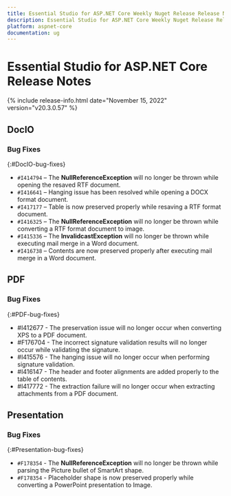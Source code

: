```yaml
---
title: Essential Studio for ASP.NET Core Weekly Nuget Release Release Notes  
description: Essential Studio for ASP.NET Core Weekly Nuget Release Release Notes  
platform: aspnet-core
documentation: ug
---
```


# Essential Studio for ASP.NET Core  Release Notes  

{% include release-info.html date="November 15, 2022"  version="v20.3.0.57" %} 





## DocIO

### Bug Fixes
{:#DocIO-bug-fixes}

- `#I414794` – The **NullReferenceException** will no longer be thrown while opening the resaved RTF document.
- `#I416641` – Hanging issue has been resolved while opening a DOCX format document.
- `#I417177` – Table is now preserved properly while resaving a RTF format document.
- `#I416325` – The **NullReferenceException** will no longer be thrown while converting a RTF format document to image.
- `#I415336` – The **InvalidcastException** will no longer be thrown while executing mail merge in a Word document.
- `#I416738` – Contents are now preserved properly after executing mail merge in a Word document.
## PDF

### Bug Fixes
{:#PDF-bug-fixes}

* \#I412677 - 	The preservation issue will no longer occur when converting XPS to a PDF document.
* \#F176704 - 	The incorrect signature validation results will no longer occur while validating the signature.
* \#I415576 - 	The hanging issue will no longer occur when performing signature validation.
* \#I416147 - 	The header and footer alignments are added properly to the table of contents.
* \#I417772 - 	The extraction failure will no longer occur when extracting attachments from a PDF document.

## Presentation

### Bug Fixes
{:#Presentation-bug-fixes}

- `#F178354` - The **NullReferenceException** will no longer be thrown while parsing the Picture bullet of SmartArt shape.
- `#F178354` - Placeholder shape is now preserved properly while converting a PowerPoint presentation to Image.
